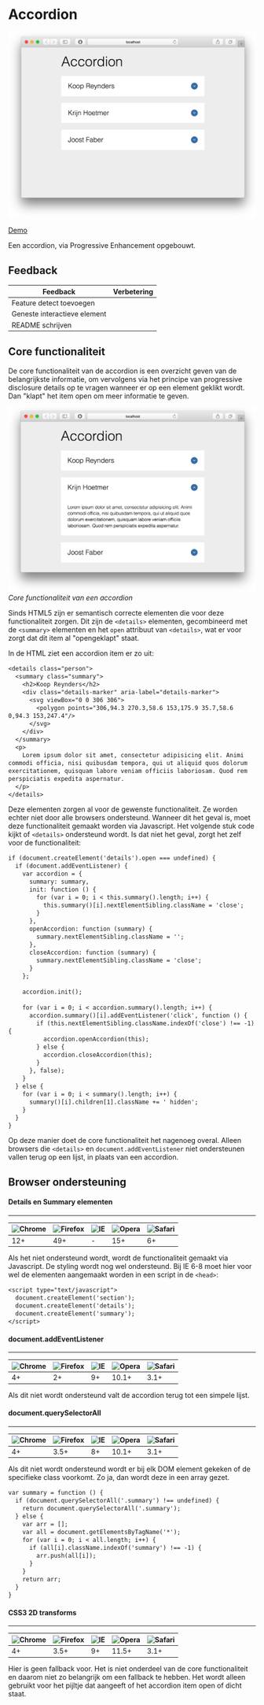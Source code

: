 # Accordion

![Preview](screenshots/preview.png)

[Demo](https://vriesm060.github.io/browser-technologies/opdracht2/accordion/)

Een accordion, via Progressive Enhancement opgebouwt.

## Feedback

| Feedback | Verbetering |
| -------- | ----------- |
| Feature detect toevoegen | |
| Geneste interactieve element | |
| README schrijven | |

## Core functionaliteit

De core functionaliteit van de accordion is een overzicht geven van de belangrijkste informatie, om vervolgens via het principe van progressive disclosure details op te vragen wanneer er op een element geklikt wordt. Dan "klapt" het item open om meer informatie te geven.

![Core functionaliteit accordion](screenshots/core-functionality.png)
*Core functionaliteit van een accordion*

Sinds HTML5 zijn er semantisch correcte elementen die voor deze functionaliteit zorgen. Dit zijn de `<details>` elementen, gecombineerd met de `<summary>` elementen en het `open` attribuut van `<details>`, wat er voor zorgt dat dit item al "opengeklapt" staat.

In de HTML ziet een accordion item er zo uit:

```
<details class="person">
  <summary class="summary">
    <h2>Koop Reynders</h2>
    <div class="details-marker" aria-label="details-marker">
      <svg viewBox="0 0 306 306">
        <polygon points="306,94.3 270.3,58.6 153,175.9 35.7,58.6 0,94.3 153,247.4"/>
      </svg>
    </div>
  </summary>
  <p>
    Lorem ipsum dolor sit amet, consectetur adipisicing elit. Animi commodi officia, nisi quibusdam tempora, qui ut aliquid quos dolorum exercitationem, quisquam labore veniam officiis laboriosam. Quod rem perspiciatis expedita aspernatur.
  </p>
</details>
```

Deze elementen zorgen al voor de gewenste functionaliteit. Ze worden echter niet door alle browsers ondersteund. Wanneer dit het geval is, moet deze functionaliteit gemaakt worden via Javascript. Het volgende stuk code kijkt of `<details>` ondersteund wordt. Is dat niet het geval, zorgt het zelf voor de functionaliteit:

```
if (document.createElement('details').open === undefined) {
  if (document.addEventListener) {
    var accordion = {
      summary: summary,
      init: function () {
        for (var i = 0; i < this.summary().length; i++) {
          this.summary()[i].nextElementSibling.className = 'close';
        }
      },
      openAccordion: function (summary) {
        summary.nextElementSibling.className = '';
      },
      closeAccordion: function (summary) {
        summary.nextElementSibling.className = 'close';
      }
    };

    accordion.init();

    for (var i = 0; i < accordion.summary().length; i++) {
      accordion.summary()[i].addEventListener('click', function () {
        if (this.nextElementSibling.className.indexOf('close') !== -1) {
          accordion.openAccordion(this);
        } else {
          accordion.closeAccordion(this);
        }
      }, false);
    }
  } else {
    for (var i = 0; i < summary().length; i++) {
      summary()[i].children[1].className += ' hidden';
    }
  }
}
```

Op deze manier doet de core functionaliteit het nagenoeg overal. Alleen browsers die `<details>` en `document.addEventListener` niet ondersteunen vallen terug op een lijst, in plaats van een accordion.

## Browser ondersteuning

#### Details en Summary elementen
---

![Chrome](https://raw.githubusercontent.com/alrra/browser-logos/master/src/chrome/chrome_24x24.png) | ![Firefox](https://raw.githubusercontent.com/alrra/browser-logos/master/src/firefox/firefox_24x24.png) | ![IE](https://raw.githubusercontent.com/alrra/browser-logos/master/src/edge/edge_24x24.png) | ![Opera](https://raw.githubusercontent.com/alrra/browser-logos/master/src/opera/opera_24x24.png) | ![Safari](https://raw.githubusercontent.com/alrra/browser-logos/master/src/safari/safari_24x24.png)
--- | --- | --- | --- | --- |
12+ | 49+ | - | 15+ | 6+

Als het niet ondersteund wordt, wordt de functionaliteit gemaakt via Javascript. De styling wordt nog wel ondersteund. Bij IE 6-8 moet hier voor wel de elementen aangemaakt worden in een script in de `<head>`:

```
<script type="text/javascript">
  document.createElement('section');
  document.createElement('details');
  document.createElement('summary');
</script>
```

#### document.addEventListener
---

![Chrome](https://raw.githubusercontent.com/alrra/browser-logos/master/src/chrome/chrome_24x24.png) | ![Firefox](https://raw.githubusercontent.com/alrra/browser-logos/master/src/firefox/firefox_24x24.png) | ![IE](https://raw.githubusercontent.com/alrra/browser-logos/master/src/edge/edge_24x24.png) | ![Opera](https://raw.githubusercontent.com/alrra/browser-logos/master/src/opera/opera_24x24.png) | ![Safari](https://raw.githubusercontent.com/alrra/browser-logos/master/src/safari/safari_24x24.png)
--- | --- | --- | --- | --- |
4+ | 2+ | 9+ | 10.1+ | 3.1+

Als dit niet wordt ondersteund valt de accordion terug tot een simpele lijst.

#### document.querySelectorAll
---

![Chrome](https://raw.githubusercontent.com/alrra/browser-logos/master/src/chrome/chrome_24x24.png) | ![Firefox](https://raw.githubusercontent.com/alrra/browser-logos/master/src/firefox/firefox_24x24.png) | ![IE](https://raw.githubusercontent.com/alrra/browser-logos/master/src/edge/edge_24x24.png) | ![Opera](https://raw.githubusercontent.com/alrra/browser-logos/master/src/opera/opera_24x24.png) | ![Safari](https://raw.githubusercontent.com/alrra/browser-logos/master/src/safari/safari_24x24.png)
--- | --- | --- | --- | --- |
4+ | 3.5+ | 8+ | 10.1+ | 3.1+

Als dit niet wordt ondersteund wordt er bij elk DOM element gekeken of de specifieke class voorkomt. Zo ja, dan wordt deze in een array gezet.

```
var summary = function () {
  if (document.querySelectorAll('.summary') !== undefined) {
    return document.querySelectorAll('.summary');
  } else {
    var arr = [];
    var all = document.getElementsByTagName('*');
    for (var i = 0; i < all.length; i++) {
      if (all[i].className.indexOf('summary') !== -1) {
        arr.push(all[i]);
      }
    }
    return arr;
  }
}
```

#### CSS3 2D transforms
---

![Chrome](https://raw.githubusercontent.com/alrra/browser-logos/master/src/chrome/chrome_24x24.png) | ![Firefox](https://raw.githubusercontent.com/alrra/browser-logos/master/src/firefox/firefox_24x24.png) | ![IE](https://raw.githubusercontent.com/alrra/browser-logos/master/src/edge/edge_24x24.png) | ![Opera](https://raw.githubusercontent.com/alrra/browser-logos/master/src/opera/opera_24x24.png) | ![Safari](https://raw.githubusercontent.com/alrra/browser-logos/master/src/safari/safari_24x24.png)
--- | --- | --- | --- | --- |
4+ | 3.5+ | 9+ | 11.5+ | 3.1+

Hier is geen fallback voor. Het is niet onderdeel van de core functionaliteit en daarom niet zo belangrijk om een fallback te hebben. Het wordt alleen gebruikt voor het pijltje dat aangeeft of het accordion item open of dicht staat.
